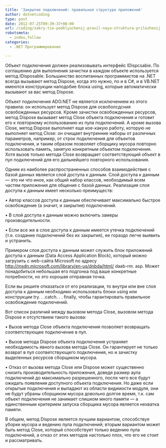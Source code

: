 ```yaml
---
title: 'Закрытие подключений: правильная структура приложений'
author: dotnetcoding
type: post
date: 2012-07-25T09:39:37+00:00
url: /coding/zakry-tie-podklyuchenij-pravil-naya-struktura-prilozhenij.html
robotsmeta:
  - index,follow
categories:
  - .NET Программирование

---
```

Объект подключения должен реализовывать интерфейс IDispcsabie. По соглашению для выполнения зачистки в каждом объекте используется метод IDisposable. Большинство воспитанных программистов на .NET всегда вызывают метод Dispose, когда это нужно, по и в С#, и в VB.NET имеются конструкции наподобие блока using, которые автоматически вызывают за вас метод Dispose.<!--more-->

Объект подключения ADO.NET не является исключением из этого правила: он использует метод Dispose для освоболсдсния освобожденных ресурсов. Кроме зачистки освобожденных ресурсов, метод Dispose вызывает метод Сlose объекта подключения и готовит его к повторному использованию из пула подключений. А кроме вызова Close, метод Dispose выполняет еще кое-какую работу, которую не выполняет метод Close: он очищает внутренние наборы от различных параметров, например, от строк подключения для объектов подключения, и таким образом позволяет сборщику мусора повторно использовать память, занятую конкретным объектом подключения. Хотя вызов только метода Close возвращает соответствующий объект в пул подключений для его дальнейшего повторного использования.

Одним из наиболее распространенных способов взаимодействия с базой данных является слой доступа к данным. Слой доступа к данным — это ни что иное, как общий набор классов, необходимый всем частям приложения для общения с базой данных. Реализация слоя доступа к данным имеет несколько преимуществ:

• Автор классов доступа к данным обеспечивает максимально быстрое освобождение (а значит, и закрытие) подключений.

• В слой доступа к данным можно включить замеры производительности.

• Если все же в слое доступа к данным имеется утечка подключений {т.е. создание подключений без их закрытия), ее гораздо легче выявить и устранить.

Примером слоя доступа к данным может служить блок приложений доступа к данным (Data Access Application Block), который можно загрузить с web-сайта Microsoft по адресу http://msdn.microsoft.com/library/en-us/dnbda/html/ daab-rm. asp. Может понадобиться небольшая его подгонка под ваше конкретные потребности, но это хорошая отправная точка.

Если вы решите отказаться от его реализации, то внутри или вне слоя доступа к данным необходимо использовать блоки using или конструкции try. . .catch. . . finally, чтобы гарантировать правильное освобождение подключений.

Вот список различий между вызовом метода Close, вызовом метода Dispose и отсутствием такого вызова:

• Вызов метода Close объекта подключения позволяет возвращать соответствующее подключение в пул.

• Вызов метода Dispose объекта подключения устраняет необходимость явного вызова метода Close. Он гарантирует не только возврат в пул соответствующего подключения, но и зачистку выделенных ресурсов сборщиком мусора.

• Отказ от вызова метода Close или Dispose может существенно снизить производительность приложения, доведя размер аула подключений до максимально разрешенного, после чего все будут ожидать появления доступного объекта подключения. Но даже если открытые подключения и выпадают из области видимости модуля, они не будут убраны сборщиком мусора довольно долгое время, т.к. сам объект подключения не занимает слишком много памяти — а единственным критерием запуска сборщика мусора является нехватка памяти.

В общем, метод Dispose является лучшим вариантом, способствуя уборке мусора и ведению пула подключений; вторым вариантом может быть метод Close, который способствует только ведению пула подключений, а отказ от этих методов настолько плох, что его не стоит и рассматривать.